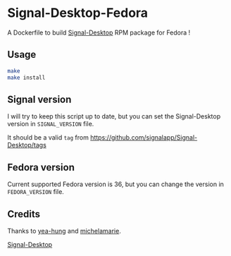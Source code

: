 # Signal-Desktop-Fedora

A Dockerfile to build [Signal-Desktop](https://github.com/signalapp/Signal-Desktop) RPM package for Fedora !

## Usage

```bash
make
make install
```

## Signal version

I will try to keep this script up to date, but you can set the Signal-Desktop version in `SIGNAL_VERSION` file.

It should be a valid `tag` from <https://github.com/signalapp/Signal-Desktop/tags>

## Fedora version

Current supported Fedora version is 36, but you can change the version in `FEDORA_VERSION` file.

## Credits

Thanks to [yea-hung](https://github.com/signalapp/Signal-Desktop/issues/4530#issuecomment-1079834967) and [michelamarie](https://github.com/michelamarie/fedora-signal/wiki/How-to-compile-Signal-Desktop-for-Fedora).

[Signal-Desktop](https://github.com/signalapp/Signal-Desktop)
